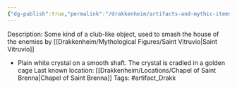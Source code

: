 ```yaml
---
{"dg-publish":true,"permalink":"/drakkenheim/artifacts-and-mythic-items/the-scepter-of-saint-vitruvio/","noteIcon":""}
---
```


Description: Some kind of a club-like object, used to smash the house of the enemies by [[Drakkenheim/Mythological Figures/Saint Vitruvio\|Saint Vitruvio]]
- Plain white crystal on a smooth shaft. The crystal is cradled in a golden cage
Last known location: [[Drakkenheim/Locations/Chapel of Saint Brenna\|Chapel of Saint Brenna]]
Tags: #artifact_Drakk

